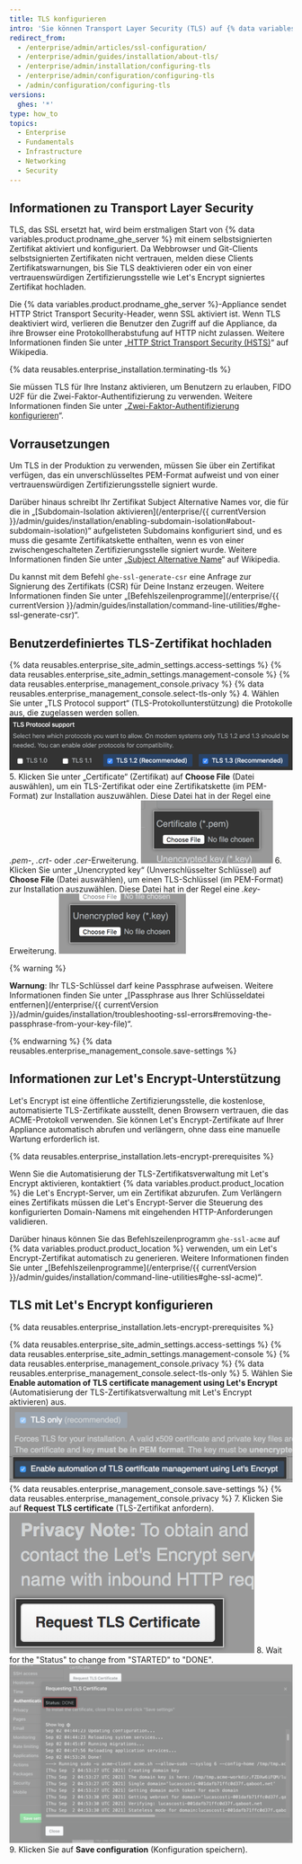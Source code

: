 ```yaml
---
title: TLS konfigurieren
intro: 'Sie können Transport Layer Security (TLS) auf {% data variables.product.product_location %} konfigurieren, damit Sie ein von einer vertrauenswürdigen Zertifizierungsstelle signiertes Zertifikat verwenden können.'
redirect_from:
  - /enterprise/admin/articles/ssl-configuration/
  - /enterprise/admin/guides/installation/about-tls/
  - /enterprise/admin/installation/configuring-tls
  - /enterprise/admin/configuration/configuring-tls
  - /admin/configuration/configuring-tls
versions:
  ghes: '*'
type: how_to
topics:
  - Enterprise
  - Fundamentals
  - Infrastructure
  - Networking
  - Security
---
```


## Informationen zu Transport Layer Security

TLS, das SSL ersetzt hat, wird beim erstmaligen Start von {% data variables.product.prodname_ghe_server %} mit einem selbstsignierten Zertifikat aktiviert und konfiguriert. Da Webbrowser und Git-Clients selbstsignierten Zertifikaten nicht vertrauen, melden diese Clients Zertifikatswarnungen, bis Sie TLS deaktivieren oder ein von einer vertrauenswürdigen Zertifizierungsstelle wie Let's Encrypt signiertes Zertifikat hochladen.

Die {% data variables.product.prodname_ghe_server %}-Appliance sendet HTTP Strict Transport Security-Header, wenn SSL aktiviert ist. Wenn TLS deaktiviert wird, verlieren die Benutzer den Zugriff auf die Appliance, da ihre Browser eine Protokollherabstufung auf HTTP nicht zulassen. Weitere Informationen finden Sie unter „[HTTP Strict Transport Security (HSTS)](https://de.wikipedia.org/wiki/HTTP_Strict_Transport_Security)“ auf Wikipedia.

{% data reusables.enterprise_installation.terminating-tls %}

Sie müssen TLS für Ihre Instanz aktivieren, um Benutzern zu erlauben, FIDO U2F für die Zwei-Faktor-Authentifizierung zu verwenden. Weitere Informationen finden Sie unter „[Zwei-Faktor-Authentifizierung konfigurieren](/articles/configuring-two-factor-authentication)“.

## Vorrausetzungen

Um TLS in der Produktion zu verwenden, müssen Sie über ein Zertifikat verfügen, das ein unverschlüsseltes PEM-Format aufweist und von einer vertrauenswürdigen Zertifizierungsstelle signiert wurde.

Darüber hinaus schreibt Ihr Zertifikat Subject Alternative Names vor, die für die in „[Subdomain-Isolation aktivieren](/enterprise/{{ currentVersion }}/admin/guides/installation/enabling-subdomain-isolation#about-subdomain-isolation)“ aufgelisteten Subdomains konfiguriert sind, und es muss die gesamte Zertifikatskette enthalten, wenn es von einer zwischengeschalteten Zertifizierungsstelle signiert wurde. Weitere Informationen finden Sie unter „[Subject Alternative Name](http://en.wikipedia.org/wiki/SubjectAltName)“ auf Wikipedia.

Du kannst mit dem Befehl `ghe-ssl-generate-csr` eine Anfrage zur Signierung des Zertifikats (CSR) für Deine Instanz erzeugen. Weitere Informationen finden Sie unter „[Befehlszeilenprogramme](/enterprise/{{ currentVersion }}/admin/guides/installation/command-line-utilities/#ghe-ssl-generate-csr)“.

## Benutzerdefiniertes TLS-Zertifikat hochladen

{% data reusables.enterprise_site_admin_settings.access-settings %}
{% data reusables.enterprise_site_admin_settings.management-console %}
{% data reusables.enterprise_management_console.privacy %}
{% data reusables.enterprise_management_console.select-tls-only %}
4. Wählen Sie unter „TLS Protocol support“ (TLS-Protokollunterstützung) die Protokolle aus, die zugelassen werden sollen. ![Optionsfelder mit Optionen zur Auswahl von TLS-Protokollen](/assets/images/enterprise/management-console/tls-protocol-support.png)
5. Klicken Sie unter „Certificate“ (Zertifikat) auf **Choose File** (Datei auswählen), um ein TLS-Zertifikat oder eine Zertifikatskette (im PEM-Format) zur Installation auszuwählen. Diese Datei hat in der Regel eine *.pem*-, *.crt*- oder *.cer*-Erweiterung. ![Schaltfläche zum Suchen der TLS-Zertifikatsdatei](/assets/images/enterprise/management-console/install-tls-certificate.png)
6. Klicken Sie unter „Unencrypted key“ (Unverschlüsselter Schlüssel) auf **Choose File** (Datei auswählen), um einen TLS-Schlüssel (im PEM-Format) zur Installation auszuwählen. Diese Datei hat in der Regel eine *.key*-Erweiterung. ![Schaltfläche zum Suchen der TLS-Schlüsseldatei](/assets/images/enterprise/management-console/install-tls-key.png)

  {% warning %}

  **Warnung**: Ihr TLS-Schlüssel darf keine Passphrase aufweisen. Weitere Informationen finden Sie unter „[Passphrase aus Ihrer Schlüsseldatei entfernen](/enterprise/{{ currentVersion }}/admin/guides/installation/troubleshooting-ssl-errors#removing-the-passphrase-from-your-key-file)“.

  {% endwarning %}
{% data reusables.enterprise_management_console.save-settings %}

## Informationen zur Let's Encrypt-Unterstützung

Let's Encrypt ist eine öffentliche Zertifizierungsstelle, die kostenlose, automatisierte TLS-Zertifikate ausstellt, denen Browsern vertrauen, die das ACME-Protokoll verwenden. Sie können Let's Encrypt-Zertifikate auf Ihrer Appliance automatisch abrufen und verlängern, ohne dass eine manuelle Wartung erforderlich ist.

{% data reusables.enterprise_installation.lets-encrypt-prerequisites %}

Wenn Sie die Automatisierung der TLS-Zertifikatsverwaltung mit Let's Encrypt aktivieren, kontaktiert {% data variables.product.product_location %} die Let's Encrypt-Server, um ein Zertifikat abzurufen. Zum Verlängern eines Zertifikats müssen die Let's Encrypt-Server die Steuerung des konfigurierten Domain-Namens mit eingehenden HTTP-Anforderungen validieren.

Darüber hinaus können Sie das Befehlszeilenprogramm `ghe-ssl-acme` auf {% data variables.product.product_location %} verwenden, um ein Let's Encrypt-Zertifikat automatisch zu generieren. Weitere Informationen finden Sie unter „[Befehlszeilenprogramme](/enterprise/{{ currentVersion }}/admin/guides/installation/command-line-utilities#ghe-ssl-acme)“.

## TLS mit Let's Encrypt konfigurieren

{% data reusables.enterprise_installation.lets-encrypt-prerequisites %}

{% data reusables.enterprise_site_admin_settings.access-settings %}
{% data reusables.enterprise_site_admin_settings.management-console %}
{% data reusables.enterprise_management_console.privacy %}
{% data reusables.enterprise_management_console.select-tls-only %}
5. Wählen Sie **Enable automation of TLS certificate management using Let's Encrypt** (Automatisierung der TLS-Zertifikatsverwaltung mit Let's Encrypt aktivieren) aus. ![Kontrollkästchen zum Aktivieren von Let's Encrypt](/assets/images/enterprise/management-console/lets-encrypt-checkbox.png)
{% data reusables.enterprise_management_console.save-settings %}
{% data reusables.enterprise_management_console.privacy %}
7. Klicken Sie auf **Request TLS certificate** (TLS-Zertifikat anfordern). ![Schaltfläche „Request TLS certificate“ (TLS-Zertifikat anfordern)](/assets/images/enterprise/management-console/request-tls-button.png)
8. Wait for the "Status" to change from "STARTED" to "DONE". ![Let's Encrypt status](/assets/images/enterprise/management-console/lets-encrypt-status.png)
9. Klicken Sie auf **Save configuration** (Konfiguration speichern).
